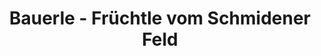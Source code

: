 ---
title: "Bauerle - Früchtle vom Schmidener Feld"
url: /fellbach/bauerle-fruechtle-vom-schmidener-feld/
shop: Hofladen
---